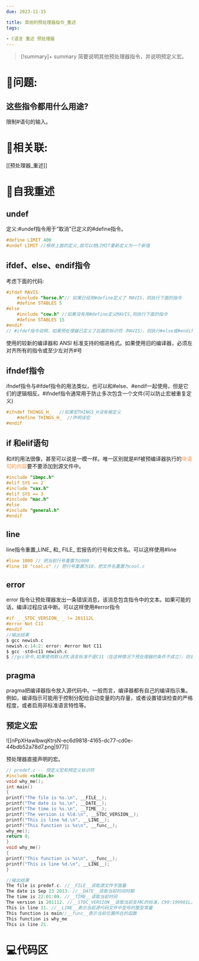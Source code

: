 ```yaml
---
due: 2023-11-15 

title: 其他的预处理器指令_重述
tags:
 
- C语言 重述 预处理器
---
```



> [!summary]+ summary
> 简要说明其他预处理器指令，并说明预定义宏。


# 🤔问题:
## 这些指令都用什么用途?
限制#语句的输入。

# 🤔相关联:
[[预处理器_重述]]



# 📘自我重述
## undef
定义:#undef指令用于“取消”已定义的#define指令。
```c
#define LIMIT 400
#undef LIMIT //移除上面的定义,就可以把LIMIT重新定义为一个新值
```

## ifdef、else、endif指令
考虑下面的代码:
```c
#ifdef MAVIS
	#include "horse.h"// 如果已经用#define定义了 MAVIS，则执行下面的指令
	#define STABLES 5
#else
	#include "cow.h" //如果没有用#define定义MAVIS,则执行下面的指令
	#define STABLES 15
#endif 
// #ifdef指令说明，如果预处理器已定义了后面的标识符（MAVIS），则执行#else或#endif指令之前的所有指令并编译所有C代码（先出现哪个指令就执行到哪里）。如果预处理器未定义MAVIS，且有 #else指令，则执行#else和#endif指令之间的所有代码
```
使用的较新的编译器和 ANSI 标准支持的缩进格式。如果使用旧的编译器，必须左对齐所有的指令或至少左对齐#号

## ifndef指令
ifndef指令与#ifdef指令的用法类似，也可以和#else、#endif一起使用，但是它们的逻辑相反。#ifndef指令通常用于防止多次包含一个文件(可以防止宏被重复定义)
```c
#ifndef THINGS_H_   //如果宏THINGS_H没有被定义
	#define THINGS_H_  //声明该宏
#endif 
```

##  if 和elif语句
和if的用法很像，甚至可以说是一模一样。唯一区别就是#if被预编译器执行的<font color="#f79646">块语句的内容</font>要不要添加到源文件中。
```c
#include "ibmpc.h"
#elif SYS == 2
#include "vax.h"
#elif SYS == 3
#include "mac.h"
#else
#include "general.h"
#endif
```

##  line
line指令重置_LINE_ 和_ FILE_ 宏报告的行号和文件名。可以这样使用#line
```c
#line 1000 // 把当前行号重置为1000
#line 10 "cool.c" // 把行号重置为10，把文件名重置为cool.c
```

## error
error 指令让预处理器发出一条错误消息，该消息包含指令中的文本。如果可能的话，编译过程应该中断。可以这样使用#error指令
```c
#if _ _STDC_VERSION_ _ != 201112L
#error Not C11
#endif 
//输出结果
$ gcc newish.c
newish.c:14:2: error: #error Not C11
$ gcc -std=c11 newish.c
$ //gcc命令,如果使用默认的C语言标准不是C11（在这种情况下预处理器的条件不成立），则会产生一个编译错误并输出错误消息 "Not C11"
```

## pragma
pragma把编译器指令放入源代码中。一般而言，编译器都有自己的编译指示集。例如，编译指示可能用于控制分配给自动变量的内存量，或者设置错误检查的严格程度，或者启用非标准语言特性等。

## 预定义宏
![[nPpXHawlbwqKtrsN-ec6d9818-4165-dc77-cd0e-44bdb52a78d7.png|977]]

预处理器直接声明的宏。
```c
// predef.c -- 预定义宏和预定义标识符
#include <stdio.h>
void why_me();
int main()
{
printf("The file is %s.\n", __FILE__);
printf("The date is %s.\n", __DATE__);
printf("The time is %s.\n", __TIME__);
printf("The version is %ld.\n", __STDC_VERSION__);
printf("This is line %d.\n", __LINE__);
printf("This function is %s\n", __func__);
why_me();
return 0;
}
void why_me()
{
printf("This function is %s\n", __func__);
printf("This is line %d.\n", __LINE__);
}

//输出结果
The file is predef.c. //__FILE__读取源文件字面量
The date is Sep 23 2013. //__DATE__读取当前时间时期
The time is 22:01:09. //__TIME__读取当前时间
The version is 201112. //__STDC_VERSION__读取当前支持C的标准，C99:199901L。C11:201112L
This is line 11. //__LINE__表示当前源代码文件中型号的整型常量
This function is main//__func__表示当前位置所在的函数
This function is why_me
This is line 21.
```


# 💻代码区

